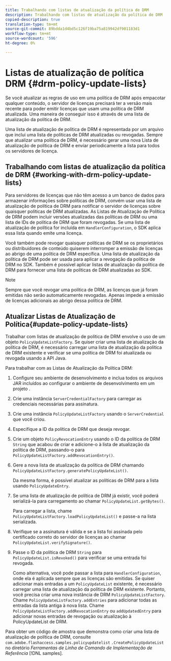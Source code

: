 ```yaml
---
title: Trabalhando com listas de atualização da política de DRM
description: Trabalhando com listas de atualização da política de DRM
copied-description: true
translation-type: tm+mt
source-git-commit: 89bdda1d4bd5c126f19ba75a819942df901183d1
workflow-type: tm+mt
source-wordcount: '596'
ht-degree: 0%

---
```



# Listas de atualização de política DRM {#drm-policy-update-lists}

Se você atualizar as regras de uso em uma política de DRM após empacotar qualquer conteúdo, o servidor de licenças precisará ter a versão mais recente para poder emitir licenças que usam uma política de DRM atualizada. Uma maneira de conseguir isso é através de uma lista de atualização da política de DRM.

Uma lista de atualização de política de DRM é representada por um arquivo que inclui uma lista de políticas de DRM atualizadas ou revogadas. Sempre que atualizar uma política de DRM, é necessário gerar uma nova Lista de atualização de política de DRM e enviar periodicamente a lista para todos os servidores de licença.

## Trabalhando com listas de atualização da política de DRM {#working-with-drm-policy-update-lists}

Para servidores de licenças que não têm acesso a um banco de dados para armazenar informações sobre políticas de DRM, convém usar uma lista de atualização de política de DRM para notificar o servidor de licenças sobre quaisquer políticas de DRM atualizadas. As Listas de Atualização de Política de DRM podem incluir versões atualizadas das políticas de DRM ou uma lista de IDs de política de DRM que foram revogadas. Se uma lista de atualização de política for incluída em `HandlerConfiguration`, o SDK aplica essa lista quando emite uma licença.

Você também pode revogar quaisquer políticas de DRM se os proprietários ou distribuidores de conteúdo quiserem interromper a emissão de licenças ao abrigo de uma política de DRM específica. Uma lista de atualização da política de DRM pode ser usada para aplicar a revogação da política de DRM no SDK. Também é possível aplicar listas de atualização da política de DRM para fornecer uma lista de políticas de DRM atualizadas ao SDK.

>[!NOTE]
>
>Sempre que você revogar uma política de DRM, as licenças que já foram emitidas não serão automaticamente revogadas. Apenas impede a emissão de licenças adicionais ao abrigo dessa política de DRM.

## Atualizar Listas de Atualização de Política{#update-policy-update-lists}

Trabalhar com listas de atualização de política de DRM envolve o uso de um objeto `PolicyUpdateListFactory`. Se quiser criar uma lista de atualização da política de DRM, é necessário carregar uma lista de atualização da política de DRM existente e verificar se uma política de DRM foi atualizada ou revogada usando a API Java.

Para trabalhar com as Listas de Atualização da Política DRM:

1. Configure seu ambiente de desenvolvimento e inclua todos os arquivos JAR incluídos ao configurar o ambiente de desenvolvimento em um projeto .
1. Crie uma instância `ServerCredentialFactory` para carregar as credenciais necessárias para assinatura.
1. Crie uma instância `PolicyUpdateListFactory` usando o `ServerCredential` que você criou.
1. Especifique a ID da política de DRM que deseja revogar.
1. Crie um objeto `PolicyRevocationEntry` usando o ID da política de DRM `String` que acabou de criar e adicione-o à lista de atualização da política de DRM, passando-o para `PolicyUpdateListFactory.addRevocationEntry()`.
1. Gere a nova lista de atualização da política de DRM chamando `PolicyUpdateListFactory.generatePolicyUpdateList()`.

   Da mesma forma, é possível atualizar as políticas de DRM para a lista usando `PolicyUpdateEntry`.
1. Se uma lista de atualização de política de DRM já existir, você poderá serializá-la para carregamento ao chamar `PolicyUpdateList.getBytes()`.

   Para carregar a lista, chame `PolicyUpdateListFactory.loadPolicyUpdateList()` e passe-a na lista serializada.
1. Verifique se a assinatura é válida e se a lista foi assinada pelo certificado correto do servidor de licenças ao chamar `PolicyUpdateList.verifySignature()`.
1. Passe o ID da política de DRM `String` para `PolicyUpdateList.isRevoked()` para verificar se uma entrada foi revogada.

   Como alternativa, você pode passar a lista para `HandlerConfiguration`, onde ela é aplicada sempre que as licenças são emitidas.
Se quiser adicionar mais entradas a um `PolicyUpdateList` existente, é necessário carregar uma lista de atualização da política de DRM existente. Portanto, você precisa criar uma nova instância de DRM `PolicyUpdateListFactory`. Chame `PolicyUpdateListFactory.addEntries` para adicionar todas as entradas da lista antiga à nova lista. Chame `PolicyUpdateListFactory.addRevocationEntry` ou `addUpdatedEntry` para adicionar novas entradas de revogação ou atualização à PolicyUpdateList de DRM.

Para obter um código de amostra que demonstra como criar uma lista de atualização de política de DRM, consulte `com.adobe.flashaccess.samples.policyupdatelist` `.CreatePolicyUpdateList` no diretório *Ferramentas de Linha de Comando de Implementação de Referência* [!DNL samples].
